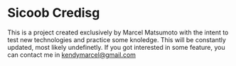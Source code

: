 # Sicoob Credisg
This is a project created exclusively by Marcel Matsumoto with the intent to test new technologies and practice some knoledge. 
This will be constantly updated, most likely undefinetly. 
If you got interested in some feature, you can contact me in kendymarcel@gmail.com
